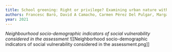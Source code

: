 ```yaml
---
title: School greening: Right or privilege? Examining urban nature within and around primary schools through an equity lens
authors: Francesc Baró, David A Camacho, Carmen Pérez Del Pulgar, Margarita Triguero-Mas, Isabelle Anguelovski
year: 2021
---
```


*Neighbourhood socio-demographic indicators of social vulnerability considered in the assessment*
![[Neighborhood socio-demographic indicators of social vulnerability considered in the assessment.png]]

